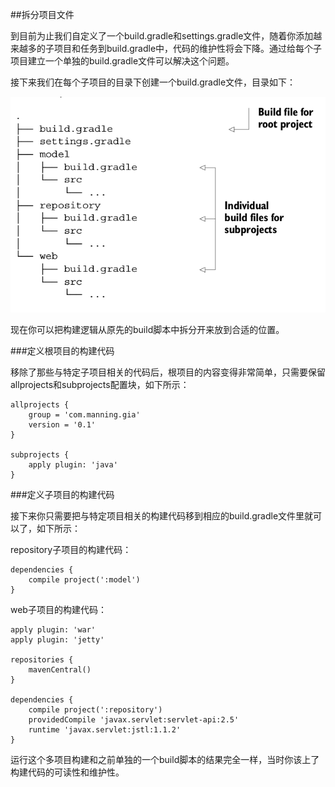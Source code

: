 ##拆分项目文件

到目前为止我们自定义了一个build.gradle和settings.gradle文件，随着你添加越来越多的子项目和任务到build.gradle中，代码的维护性将会下降。通过给每个子项目建立一个单独的build.gradle文件可以解决这个问题。

接下来我们在每个子项目的目录下创建一个build.gradle文件，目录如下：

![](/images/dag46.png)

现在你可以把构建逻辑从原先的build脚本中拆分开来放到合适的位置。

###定义根项目的构建代码

移除了那些与特定子项目相关的代码后，根项目的内容变得非常简单，只需要保留allprojects和subprojects配置块，如下所示：

	allprojects {
		group = 'com.manning.gia'
		version = '0.1'
	}

	subprojects {
		apply plugin: 'java'
	}

###定义子项目的构建代码

接下来你只需要把与特定项目相关的构建代码移到相应的build.gradle文件里就可以了，如下所示：

repository子项目的构建代码：

	dependencies {
		compile project(':model')
	}

web子项目的构建代码：

	apply plugin: 'war'
	apply plugin: 'jetty'

	repositories {
		mavenCentral()
	}

	dependencies {
		compile project(':repository')
		providedCompile 'javax.servlet:servlet-api:2.5'
		runtime 'javax.servlet:jstl:1.1.2'
	}

运行这个多项目构建和之前单独的一个build脚本的结果完全一样，当时你该上了构建代码的可读性和维护性。


